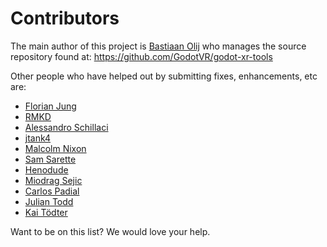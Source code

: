 Contributors
============

The main author of this project is [Bastiaan Olij](https://github.com/BastiaanOlij) who manages the source repository found at:
https://github.com/GodotVR/godot-xr-tools

Other people who have helped out by submitting fixes, enhancements, etc are:
- [Florian Jung](https://github.com/Windfisch)
- [RMKD](https://github.com/RMKD)
- [Alessandro Schillaci](https://github.com/silverslade)
- [jtank4](https://github.com/jtank4)
- [Malcolm Nixon](https://github.com/malcolmnixon)
- [Sam Sarette](https://github.com/lunarcloud)
- [Henodude](https://github.com/Henodude)
- [Miodrag Sejic](https://github.com/DigitalN8m4r3)
- [Carlos Padial](https://github.com/surreal6)
- [Julian Todd](https://github.com/goatchurchprime)
- [Kai Tödter](https://github.com/toedter)

Want to be on this list? We would love your help.
